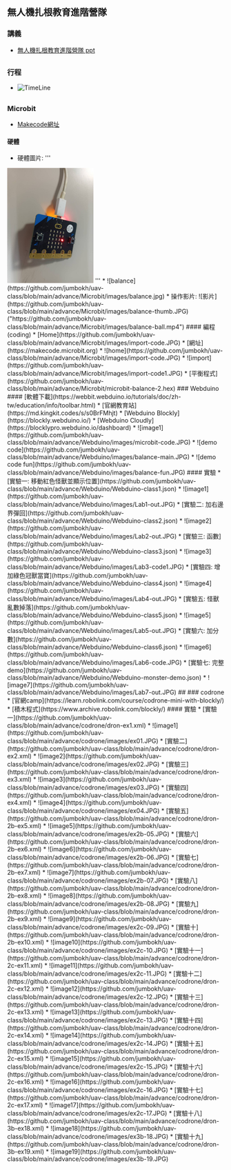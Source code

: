 ## 無人機扎根教育進階營隊
### 講義
* [無人機扎根教育進階營隊 ppt](https://github.com/jumbokh/uav-class/blob/main/advance/%E7%84%A1%E4%BA%BA%E6%A9%9F%E6%89%8E%E6%A0%B9%E6%95%99%E8%82%B2%E7%87%9F%E9%9A%8A%E6%B4%BB%E5%8B%95-%E9%80%B2%E9%9A%8E%E7%87%9F%E9%9A%8A-v3.pdf)
##
### 行程
* ![TimeLine](https://user-images.githubusercontent.com/10006576/181717632-8d543f69-4e14-4ab6-b90e-cdd689e0990b.png)
##
### Microbit
* [Makecode網址](https://makecode.microbit.org)
#### 硬體
* 硬體圖片: 
'''
<img src="advance/Microbit/images/balance.jpg" width="200"> 
'''
* ![balance](https://github.com/jumbokh/uav-class/blob/main/advance/Microbit/images/balance.jpg)
* 操作影片: ![影片](https://github.com/jumbokh/uav-class/blob/main/advance/Microbit/images/balance-thumb.JPG)("https://github.com/jumbokh/uav-class/blob/main/advance/Microbit/images/balance-ball.mp4")
#### 編程(coding)
* [Home](https://github.com/jumbokh/uav-class/blob/main/advance/Microbit/images/import-code.JPG)
    * [網址](https://makecode.microbit.org)
    * ![home](https://github.com/jumbokh/uav-class/blob/main/advance/Microbit/images/import-code.JPG)
    * ![import](https://github.com/jumbokh/uav-class/blob/main/advance/Microbit/images/import-code1.JPG)
* [平衡程式](https://github.com/jumbokh/uav-class/blob/main/advance/Microbit/microbit-balance-2.hex)
### Webduino
#### [軟體下載](https://webbit.webduino.io/tutorials/doc/zh-tw/education/info/toolbar.html)
* [官網教育站](https://md.kingkit.codes/s/s0BrFMhjt)
* [Webduino Blockly](https://blockly.webduino.io/)
* [Webduino Cloudly](https://blocklypro.webduino.io/dashboard)
* ![image1](https://github.com/jumbokh/uav-class/blob/main/advance/Webduino/images/microbit-code.JPG)
* ![demo code](https://github.com/jumbokh/uav-class/blob/main/advance/Webduino/images/balance-main.JPG)
* ![demo code fun](https://github.com/jumbokh/uav-class/blob/main/advance/Webduino/images/balance-fun.JPG)
#### 實驗
* [實驗一: 移動紅色怪獸並顯示位置](https://github.com/jumbokh/uav-class/blob/main/advance/Webduino/Webduino-class1.json)
    * ![image1](https://github.com/jumbokh/uav-class/blob/main/advance/Webduino/images/Lab1-out.JPG)
* [實驗二: 加右邊界彈回](https://github.com/jumbokh/uav-class/blob/main/advance/Webduino/Webduino-class2.json)
    * ![image2](https://github.com/jumbokh/uav-class/blob/main/advance/Webduino/images/Lab2-out.JPG)
* [實驗三: 函數](https://github.com/jumbokh/uav-class/blob/main/advance/Webduino/Webduino-class3.json)
    * ![image3](https://github.com/jumbokh/uav-class/blob/main/advance/Webduino/images/Lab3-code1.JPG)
* [實驗四: 增加綠色冠獸當寶](https://github.com/jumbokh/uav-class/blob/main/advance/Webduino/Webduino-class4.json)
    * ![image4](https://github.com/jumbokh/uav-class/blob/main/advance/Webduino/images/Lab4-out.JPG)
* [實驗五: 怪獸亂數掉落](https://github.com/jumbokh/uav-class/blob/main/advance/Webduino/Webduino-class5.json)
    * ![image5](https://github.com/jumbokh/uav-class/blob/main/advance/Webduino/images/Lab5-out.JPG)
* [實驗六: 加分數](https://github.com/jumbokh/uav-class/blob/main/advance/Webduino/Webduino-class6.json)
    * ![image6](https://github.com/jumbokh/uav-class/blob/main/advance/Webduino/images/Lab6-code.JPG)
* [實驗七: 完整demo](https://github.com/jumbokh/uav-class/blob/main/advance/Webduino/Webduino-monster-demo.json)
    * ![image7](https://github.com/jumbokh/uav-class/blob/main/advance/Webduino/images/Lab7-out.JPG)
##
### codrone
* [官網camp](https://learn.robolink.com/course/codrone-mini-with-blockly/)
* [積木程式](https://www.archive.robolink.com/blockly/)
#### 實驗
* [實驗一](https://github.com/jumbokh/uav-class/blob/main/advance/codrone/dron-ex1.xml)
    * ![image1](https://github.com/jumbokh/uav-class/blob/main/advance/codrone/images/ex01.JPG)
* [實驗二](https://github.com/jumbokh/uav-class/blob/main/advance/codrone/dron-ex2.xml)
    * ![image2](https://github.com/jumbokh/uav-class/blob/main/advance/codrone/images/ex02.JPG)
* [實驗三](https://github.com/jumbokh/uav-class/blob/main/advance/codrone/dron-ex3.xml)
    * ![image3](https://github.com/jumbokh/uav-class/blob/main/advance/codrone/images/ex03.JPG)
* [實驗四](https://github.com/jumbokh/uav-class/blob/main/advance/codrone/dron-ex4.xml)
    * ![image4](https://github.com/jumbokh/uav-class/blob/main/advance/codrone/images/ex04.JPG)
* [實驗五](https://github.com/jumbokh/uav-class/blob/main/advance/codrone/dron-2b-ex5.xml)
    * ![image5](https://github.com/jumbokh/uav-class/blob/main/advance/codrone/images/ex2b-05.JPG)
* [實驗六](https://github.com/jumbokh/uav-class/blob/main/advance/codrone/dron-2b-ex6.xml)
    * ![image6](https://github.com/jumbokh/uav-class/blob/main/advance/codrone/images/ex2b-06.JPG)
* [實驗七](https://github.com/jumbokh/uav-class/blob/main/advance/codrone/dron-2b-ex7.xml)
    * ![image7](https://github.com/jumbokh/uav-class/blob/main/advance/codrone/images/ex2b-07.JPG)
* [實驗八](https://github.com/jumbokh/uav-class/blob/main/advance/codrone/dron-2b-ex8.xml)
    * ![image8](https://github.com/jumbokh/uav-class/blob/main/advance/codrone/images/ex2b-08.JPG)
* [實驗九](https://github.com/jumbokh/uav-class/blob/main/advance/codrone/dron-2b-ex9.xml)
    * ![image9](https://github.com/jumbokh/uav-class/blob/main/advance/codrone/images/ex2c-09.JPG)
* [實驗十](https://github.com/jumbokh/uav-class/blob/main/advance/codrone/dron-2b-ex10.xml)
    * ![image10](https://github.com/jumbokh/uav-class/blob/main/advance/codrone/images/ex2c-10.JPG)
* [實驗十一](https://github.com/jumbokh/uav-class/blob/main/advance/codrone/dron-2c-ex11.xml)
    * ![image11](https://github.com/jumbokh/uav-class/blob/main/advance/codrone/images/ex2c-11.JPG)
* [實驗十二](https://github.com/jumbokh/uav-class/blob/main/advance/codrone/dron-2c-ex12.xml)
    * ![image12](https://github.com/jumbokh/uav-class/blob/main/advance/codrone/images/ex2c-12.JPG)
* [實驗十三](https://github.com/jumbokh/uav-class/blob/main/advance/codrone/dron-2c-ex13.xml)
    * ![image13](https://github.com/jumbokh/uav-class/blob/main/advance/codrone/images/ex2c-13.JPG)
* [實驗十四](https://github.com/jumbokh/uav-class/blob/main/advance/codrone/dron-2c-ex14.xml)
    * ![image14](https://github.com/jumbokh/uav-class/blob/main/advance/codrone/images/ex2c-14.JPG)
* [實驗十五](https://github.com/jumbokh/uav-class/blob/main/advance/codrone/dron-2c-ex15.xml)
    * ![image15](https://github.com/jumbokh/uav-class/blob/main/advance/codrone/images/ex2c-15.JPG)
* [實驗十六](https://github.com/jumbokh/uav-class/blob/main/advance/codrone/dron-2c-ex16.xml)
    * ![image16](https://github.com/jumbokh/uav-class/blob/main/advance/codrone/images/ex2c-16.JPG)
* [實驗十七](https://github.com/jumbokh/uav-class/blob/main/advance/codrone/dron-2c-ex17.xml)
    * ![image17](https://github.com/jumbokh/uav-class/blob/main/advance/codrone/images/ex2c-17.JPG)
* [實驗十八](https://github.com/jumbokh/uav-class/blob/main/advance/codrone/dron-3b-ex18.xml)
    * ![image18](https://github.com/jumbokh/uav-class/blob/main/advance/codrone/images/ex3b-18.JPG)
* [實驗十九](https://github.com/jumbokh/uav-class/blob/main/advance/codrone/dron-3b-ex19.xml)
    * ![image19](https://github.com/jumbokh/uav-class/blob/main/advance/codrone/images/ex3b-19.JPG)
